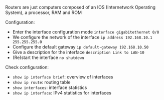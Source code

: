 Routers are just computers composed of an IOS (Internetwork Operating System), a processor, RAM and ROM

Configuration:

- Enter the interface configuration mode
	`interface gigabitethernet 0/0`
- We configure the network of the interface
	`ip address 192.168.10.1 255.255.255.0`
- Configure the default gateway
	`ip default-gateway 192.168.10.50`
- Give a description for the interface
	`description Link to LAN-10`
- (Re)start the interface
	`no shutdown`

Check configuration: 

- `show ip interface brief`: overview of interfaces
- `show ip route`: routing table
- `show interfaces`: interface statistics
- `show ip interface`: IPv4 statistics for interfaces

